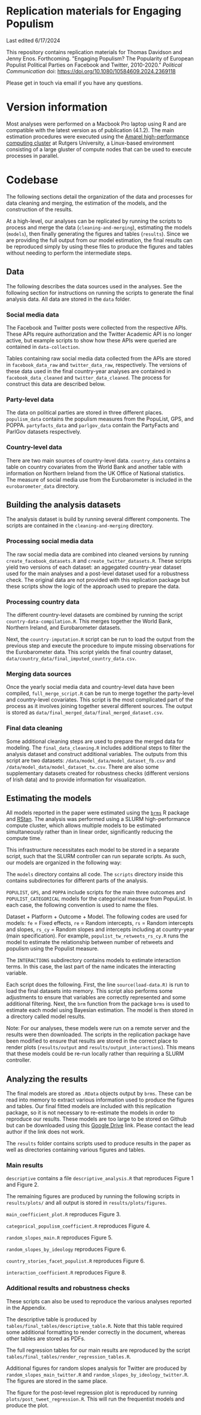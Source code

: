 # Replication materials for Engaging Populism

Last edited 6/17/2024

This repository contains replication materials for Thomas Davidson and Jenny Enos. Forthcoming. "Engaging Populism? The Popularity of European Populist Political Parties on Facebook and Twitter, 2010-2020." *Political Communication* doi: https://doi.org/10.1080/10584609.2024.2369118

Please get in touch via email if you have any questions.

# Version information

Most analyses were performed on a Macbook Pro laptop using R and are compatible with the latest version as of publication (4.1.2). The main estimation procedures were executed using the [Amarel high-performance computing cluster](https://oarc.rutgers.edu/resources/amarel/) at Rutgers University, a Linux-based environment consisting of a large gluster of compute nodes that can be used to execute processes in parallel.

# Codebase
The following sections detail the organization of the data and processes for data cleaning and merging, the estimation of the models, and the construction of the results.

At a high-level, our analyses can be replicated by running the scripts to process and merge the data (`cleaning-and-merging`), estimating the models (`models`), then finally generating the figures and tables (`results`). Since we are providing the full output from our model estimation, the final results can be reproduced simply by using these files to produce the figures and tables without needing to perform the intermediate steps.

## Data

The following describes the data sources used in the analyses. See the following section for instructions on running the scripts to generate the final analysis data. All data are stored in the `data` folder. 

### Social media data

The Facebook and Twitter posts were collected from the respective APIs. These APIs require authorization and the Twitter Academic API is no longer active, but example scripts to show how these APIs were queried are contained in `data-collection`.

Tables containing raw social media data collected from the APIs are stored in `facebook_data_raw` and `twitter_data_raw`, respectively. The versions of these data used in the final country-year analyses are contained in `facebook_data_cleaned` and `twitter_data_cleaned`. The process for construct this data are described below.

### Party-level data

The data on political parties are stored in three different places. `populism_data` contains the populism measures from the PopuList, GPS, and POPPA. `partyfacts_data` and `parlgov_data` contain the PartyFacts and ParlGov datasets respectively.

### Country-level data
There are two main sources of country-level data. `country_data` contains a table on country covariates from the World Bank and another table with information on Northern Ireland from the UK Office of National statistics. The measure of social media use from the Eurobarometer is included in the `eurobarometer_data` directory.

## Building the analysis datasets

The analysis dataset is build by running several different components. The scripts are contained in the `cleaning-and-merging` directory.

### Processing social media data
The raw social media data are combined into cleaned versions by running `create_facebook_datasets.R` and `create_twitter_datasets.R`. These scripts yield two versions of each dataset: an aggegated country-year dataset used for the main analyses and a post-level dataset used for a robustness check. The original data are not provided with this replication package but these scripts show the logic of the approach used to prepare the data.

### Processing country data
The different country-level datasets are combined by running the script `country-data-compilation.R`. This merges together the World Bank, Northern Ireland, and Eurobarometer datasets.

Next, the `country-imputation.R` script can be run to load the output from the previous step and execute the procedure to impute missing observations for the Eurobarometer data. This script yields the final country dataset, `data/country_data/final_imputed_country_data.csv`.

### Merging data sources
Once the yearly social media data and country-level data have been compiled, `full_merge_script.R` can be run to merge together the party-level and country-level covariates. This script is the most complicated part of the process as it involves joining together several different sources. The output is stored as `data/final_merged_data/final_merged_dataset.csv`.

### Final data cleaning
Some additional cleaning steps are used to prepare the merged data for modeling. The `final_data_cleaning.R` includes additional steps to filter the analysis dataset and construct additional variables. The outputs from this script are two datasets: `/data/model_data/model_dataset_fb.csv` and `/data/model_data/model_dataset_tw.csv`. There are also some supplementary datasets created for robustness checks (different versions of Irish data) and to provide information for visualization.

## Estimating the models

All models reported in the paper were estimated using the [`brms`](https://paul-buerkner.github.io/brms/) R package and [RStan](https://mc-stan.org/users/interfaces/rstan).  The analysis was performed using a SLURM high-performance compute cluster, which allows multiple models to be estimated simultaneously rather than in linear order, significantly reducing the compute time.

This infrastructure necessitates each model to be stored in a separate script, such that the SLURM controller can run separate scripts. As such, our models are organized in the following way:

The `models` directory contains all code. The `scripts` directory inside this contains subdirectories for different parts of the analysis.

`POPULIST`, `GPS`, and `POPPA` include scripts for the main three outcomes and `POPULIST_CATEGORICAL` models for the categorical measure from PopuList. In each case, the following convention is used to name the files.

Dataset + Platform + Outcome + Model. The following codes are used for models: `fe` = Fixed effects, `re` = Random intercepts, `rs` = Random intercepts and slopes, `rs_cy` = Random slopes and intercepts including at country-year (main specification). For example, `populist_tw_retweets_rs_cy.R` runs the model to estimate the relationship between number of retweets and populism using the Populist measure.

The `INTERACTIONS` subdirectory contains models to estimate interaction terms. In this case, the last part of the name indicates the interacting variable. 

Each script does the following. First, the line `source(load-data.R)` is run to load the final datasets into memory. This script also performs some adjustments to ensure that variables are correctly represented and some additional filtering. Next, the `brm` function from the package `brms` is used to estimate each model using Bayesian estimation. The model is then stored in a directory called model results.

Note: For our analyses, these models were run on a remote server and the results were then downloaded. The scripts in the replication package have been modified to ensure that results are stored in the correct place to render plots (`results/output` and `results/output_interactions`). This means that these models could be re-run locally rather than requiring a SLURM controller.

## Analyzing the results

The final models are stored as `.RData` objects output by `brms`. These can be read into memory to extract various information used to produce the figures and tables. Our final fitted models are included with this replication package, so it is not necessary to re-estimate the models in order to reproduce our results. These models are too large to be stored on Github but can be downloaded using this [Google Drive](https://drive.google.com/drive/folders/1DNpAeBIZ-jlQuwhWPZ0RjqpcGcrod9KJ?usp=sharing) link. Please contact the lead author if the link does not work.

The `results` folder contains scripts used to produce results in the paper as well as directories containing various figures and tables. 

### Main results

`descriptive` contains a file `descriptive_analysis.R` that reproduces Figure 1 and Figure 2.

The remaining figures are produced by running the following scripts in `results/plots/` and all output is stored in `results/plots/figures`.

`main_coefficient_plot.R` reproduces Figure 3.

`categorical_populism_coefficient.R` reproduces Figure 4.

`random_slopes_main.R` reproduces Figure 5.

`random_slopes_by_ideology` reproduces Figure 6.

`country_stories_facet_populist.R` reproduces Figure 6.

`interaction_coefficient.R` reproduces Figure 8.

### Additional results and robustness checks

These scripts can also be used to reproduce the various analyses reported in the Appendix.

The descriptive table is produced by `tables/final_tables/descriptive_table.R`. Note that this table required some additional formatting to render correctly in the document, whereas other tables are stored as PDFs.

The full regression tables for our main results are reproduced by the script `tables/final_tables/render_regression_tables.R`.

Additional figures for random slopes analysis for Twitter are produced by `random_slopes_main_twitter.R` and `random_slopes_by_ideology_twitter.R`. The figures are stored in the same place.

The figure for the post-level regression plot is reproduced by running `plots/post_tweet_regression.R`. This will run the frequentist models and produce the plot.
